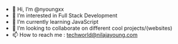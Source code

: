 - 👋 Hi, I’m @nyoungxx
- 👀 I’m interested in Full Stack Development 
- 🌱 I’m currently learning JavaScript 
- 💞️ I’m looking to collaborate on different cool projects/(websites) 
- 📫 How to reach me : techworld@nilajayoung.com

<!---
nyoungxx/nyoungxx is a ✨ special ✨ repository because its `README.md` (this file) appears on your GitHub profile.
You can click the Preview link to take a look at your changes.
--->
